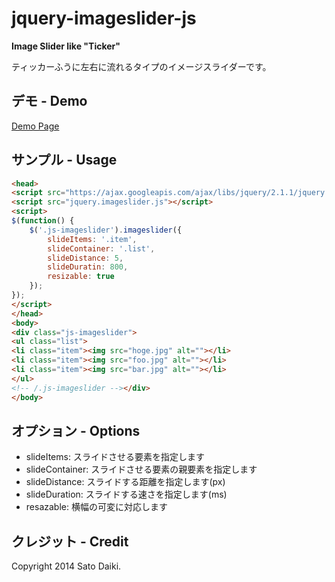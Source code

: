 jquery-imageslider-js
=====================

__Image Slider like "Ticker"__

ティッカーふうに左右に流れるタイプのイメージスライダーです。

## デモ - Demo

[Demo Page](https://dl.dropboxusercontent.com/u/21601359/140520_imagslider/index.html)

## サンプル - Usage

```html
<head>
<script src="https://ajax.googleapis.com/ajax/libs/jquery/2.1.1/jquery.min.js"></script>
<script src="jquery.imageslider.js"></script>
<script>
$(function() {
	$('.js-imageslider').imageslider({
		slideItems: '.item',
		slideContainer: '.list',
		slideDistance: 5,
		slideDuratin: 800,
		resizable: true
	});
});
</script>
</head>
<body>
<div class="js-imageslider">
<ul class="list">
<li class="item"><img src="hoge.jpg" alt=""></li>
<li class="item"><img src="foo.jpg" alt=""></li>
<li class="item"><img src="bar.jpg" alt=""></li>
</ul>
<!-- /.js-imageslider --></div>
</body>
```

## オプション - Options

- slideItems: スライドさせる要素を指定します
- slideContainer: スライドさせる要素の親要素を指定します
- slideDistance: スライドする距離を指定します(px)
- slideDuration: スライドする速さを指定します(ms)
- resazable: 横幅の可変に対応します

## クレジット - Credit

Copyright 2014 Sato Daiki.
